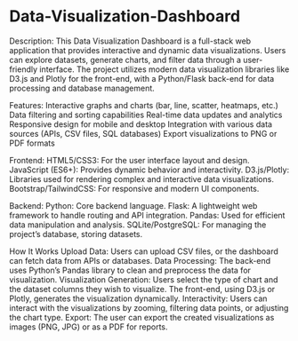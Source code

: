 # Data-Visualization-Dashboard
Description:
This Data Visualization Dashboard is a full-stack web application that provides interactive and dynamic data visualizations. Users can explore datasets, generate charts, and filter data through a user-friendly interface. The project utilizes modern data visualization libraries like D3.js and Plotly for the front-end, with a Python/Flask back-end for data processing and database management.

Features:
Interactive graphs and charts (bar, line, scatter, heatmaps, etc.)
Data filtering and sorting capabilities
Real-time data updates and analytics
Responsive design for mobile and desktop
Integration with various data sources (APIs, CSV files, SQL databases)
Export visualizations to PNG or PDF formats

Frontend:
HTML5/CSS3: For the user interface layout and design.
JavaScript (ES6+): Provides dynamic behavior and interactivity.
D3.js/Plotly: Libraries used for rendering complex and interactive data visualizations.
Bootstrap/TailwindCSS: For responsive and modern UI components.

Backend:
Python: Core backend language.
Flask: A lightweight web framework to handle routing and API integration.
Pandas: Used for efficient data manipulation and analysis.
SQLite/PostgreSQL: For managing the project’s database, storing datasets.

How It Works
Upload Data: Users can upload CSV files, or the dashboard can fetch data from APIs or databases.
Data Processing: The back-end uses Python’s Pandas library to clean and preprocess the data for visualization.
Visualization Generation: Users select the type of chart and the dataset columns they wish to visualize. The front-end, using D3.js or Plotly, generates the visualization dynamically.
Interactivity: Users can interact with the visualizations by zooming, filtering data points, or adjusting the chart type.
Export: The user can export the created visualizations as images (PNG, JPG) or as a PDF for reports.
